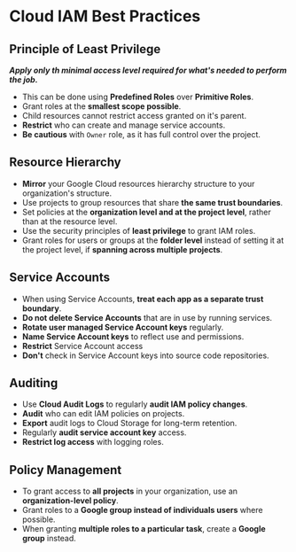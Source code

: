 # Cloud IAM Best Practices

## Principle of Least Privilege

***Apply only th minimal access level required for what's needed to perform the job.***

- This can be done using **Predefined Roles** over **Primitive Roles**.
- Grant roles at the **smallest scope possible**.
- Child resources cannot restrict access granted on it's parent.
- **Restrict** who can create and manage service accounts.
- **Be cautious** with `Owner` role, as it has full control over the project.

## Resource Hierarchy

- **Mirror** your Google Cloud resources hierarchy structure to your organization's structure.
- Use projects to group resources that share **the same trust boundaries**.
- Set policies at the **organization level and at the project level**, rather than at the resource level.
- Use the security principles of **least privilege** to grant IAM roles.
- Grant roles for users or groups at the **folder level** instead of setting it at the project level, if **spanning across multiple projects**.

## Service Accounts

- When using Service Accounts, **treat each app as a separate trust boundary**.
- **Do not delete Service Accounts** that are in use by running services.
- **Rotate user managed Service Account keys** regularly.
- **Name Service Account keys** to reflect use and permissions.
- **Restrict** Service Account access
- **Don't** check in Service Account keys into source code repositories.

## Auditing

- Use **Cloud Audit Logs** to regularly **audit IAM policy changes**.
- **Audit** who can edit IAM policies on projects.
- **Export** audit logs to Cloud Storage for long-term retention.
- Regularly **audit service account key** access.
- **Restrict log access** with logging roles.

## Policy Management

- To grant access to **all projects** in your organization, use an **organization-level policy**.
- Grant roles to a **Google group instead of individuals users** where possible.
- When granting **multiple roles to a particular task**, create a **Google group** instead.